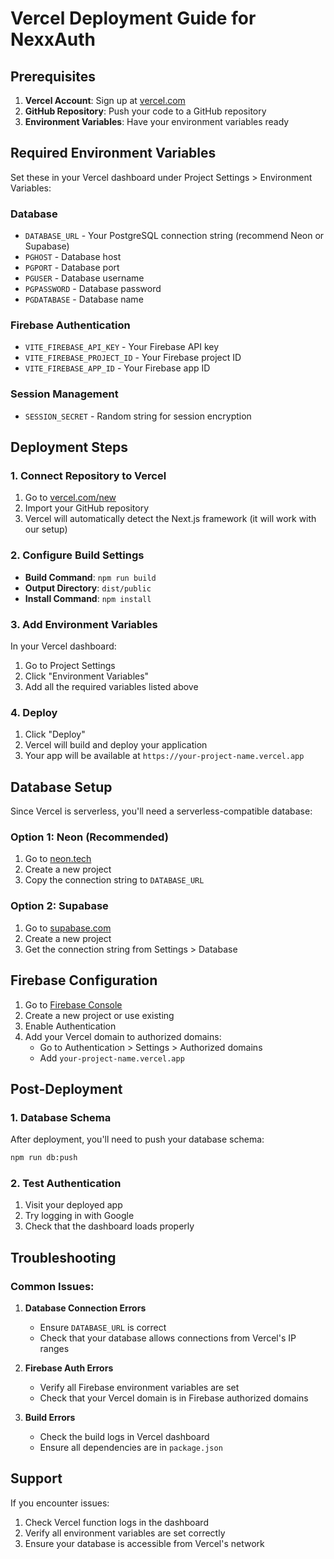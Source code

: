 # Vercel Deployment Guide for NexxAuth

## Prerequisites

1. **Vercel Account**: Sign up at [vercel.com](https://vercel.com)
2. **GitHub Repository**: Push your code to a GitHub repository
3. **Environment Variables**: Have your environment variables ready

## Required Environment Variables

Set these in your Vercel dashboard under Project Settings > Environment Variables:

### Database
- `DATABASE_URL` - Your PostgreSQL connection string (recommend Neon or Supabase)
- `PGHOST` - Database host
- `PGPORT` - Database port  
- `PGUSER` - Database username
- `PGPASSWORD` - Database password
- `PGDATABASE` - Database name

### Firebase Authentication
- `VITE_FIREBASE_API_KEY` - Your Firebase API key
- `VITE_FIREBASE_PROJECT_ID` - Your Firebase project ID  
- `VITE_FIREBASE_APP_ID` - Your Firebase app ID

### Session Management
- `SESSION_SECRET` - Random string for session encryption

## Deployment Steps

### 1. Connect Repository to Vercel

1. Go to [vercel.com/new](https://vercel.com/new)
2. Import your GitHub repository
3. Vercel will automatically detect the Next.js framework (it will work with our setup)

### 2. Configure Build Settings

- **Build Command**: `npm run build`
- **Output Directory**: `dist/public`
- **Install Command**: `npm install`

### 3. Add Environment Variables

In your Vercel dashboard:
1. Go to Project Settings
2. Click "Environment Variables"
3. Add all the required variables listed above

### 4. Deploy

1. Click "Deploy"
2. Vercel will build and deploy your application
3. Your app will be available at `https://your-project-name.vercel.app`

## Database Setup

Since Vercel is serverless, you'll need a serverless-compatible database:

### Option 1: Neon (Recommended)
1. Go to [neon.tech](https://neon.tech)
2. Create a new project
3. Copy the connection string to `DATABASE_URL`

### Option 2: Supabase
1. Go to [supabase.com](https://supabase.com)
2. Create a new project
3. Get the connection string from Settings > Database

## Firebase Configuration

1. Go to [Firebase Console](https://console.firebase.google.com)
2. Create a new project or use existing
3. Enable Authentication
4. Add your Vercel domain to authorized domains:
   - Go to Authentication > Settings > Authorized domains
   - Add `your-project-name.vercel.app`

## Post-Deployment

### 1. Database Schema
After deployment, you'll need to push your database schema:
```bash
npm run db:push
```

### 2. Test Authentication
1. Visit your deployed app
2. Try logging in with Google
3. Check that the dashboard loads properly

## Troubleshooting

### Common Issues:

1. **Database Connection Errors**
   - Ensure `DATABASE_URL` is correct
   - Check that your database allows connections from Vercel's IP ranges

2. **Firebase Auth Errors**
   - Verify all Firebase environment variables are set
   - Check that your Vercel domain is in Firebase authorized domains

3. **Build Errors**
   - Check the build logs in Vercel dashboard
   - Ensure all dependencies are in `package.json`

## Support

If you encounter issues:
1. Check Vercel function logs in the dashboard
2. Verify all environment variables are set correctly
3. Ensure your database is accessible from Vercel's network